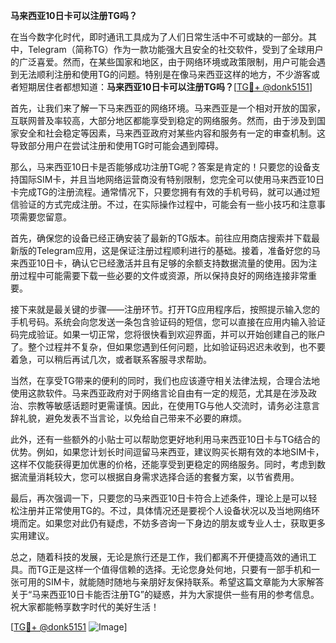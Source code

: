 **马来西亚10日卡可以注册TG吗？**

在当今数字化时代，即时通讯工具成为了人们日常生活中不可或缺的一部分。其中，Telegram（简称TG）作为一款功能强大且安全的社交软件，受到了全球用户的广泛喜爱。然而，在某些国家和地区，由于网络环境或政策限制，用户可能会遇到无法顺利注册和使用TG的问题。特别是在像马来西亚这样的地方，不少游客或者短期居住者都想知道：**马来西亚10日卡可以注册TG吗？**[[TG💪+ @donk5151](https://t.me/s/donk5151)]

首先，让我们来了解一下马来西亚的网络环境。马来西亚是一个相对开放的国家，互联网普及率较高，大部分地区都能享受到稳定的网络服务。然而，由于涉及到国家安全和社会稳定等因素，马来西亚政府对某些内容和服务有一定的审查机制。这导致部分用户在尝试注册和使用TG时可能会遇到障碍。

那么，马来西亚10日卡是否能够成功注册TG呢？答案是肯定的！只要您的设备支持国际SIM卡，并且当地网络运营商没有特别限制，您完全可以使用马来西亚10日卡完成TG的注册流程。通常情况下，只要您拥有有效的手机号码，就可以通过短信验证的方式完成注册。不过，在实际操作过程中，可能会有一些小技巧和注意事项需要您留意。

首先，确保您的设备已经正确安装了最新的TG版本。前往应用商店搜索并下载最新版的Telegram应用，这是保证注册过程顺利进行的基础。接着，准备好您的马来西亚10日卡，确认它已经激活并且有足够的余额支持数据流量的使用。因为注册过程中可能需要下载一些必要的文件或资源，所以保持良好的网络连接非常重要。

接下来就是最关键的步骤——注册环节。打开TG应用程序后，按照提示输入您的手机号码。系统会向您发送一条包含验证码的短信，您可以直接在应用内输入验证码完成验证。如果一切正常，您将很快看到欢迎界面，并可以开始创建自己的账户了。整个过程并不复杂，但如果您遇到任何问题，比如验证码迟迟未收到，也不要着急，可以稍后再试几次，或者联系客服寻求帮助。

当然，在享受TG带来的便利的同时，我们也应该遵守相关法律法规，合理合法地使用这款软件。马来西亚政府对于网络言论自由有一定的规范，尤其是在涉及政治、宗教等敏感话题时更需谨慎。因此，在使用TG与他人交流时，请务必注意言辞礼貌，避免发表不当言论，以免给自己带来不必要的麻烦。

此外，还有一些额外的小贴士可以帮助您更好地利用马来西亚10日卡与TG结合的优势。例如，如果您计划长时间逗留马来西亚，建议购买长期有效的本地SIM卡，这样不仅能获得更加优惠的价格，还能享受到更稳定的网络服务。同时，考虑到数据流量消耗较大，您可以根据自身需求选择合适的套餐方案，以节省费用。

最后，再次强调一下，只要您的马来西亚10日卡符合上述条件，理论上是可以轻松注册并正常使用TG的。不过，具体情况还是要视个人设备状况以及当地网络环境而定。如果您对此仍有疑虑，不妨多咨询一下身边的朋友或专业人士，获取更多实用建议。

总之，随着科技的发展，无论是旅行还是工作，我们都离不开便捷高效的通讯工具。而TG正是这样一个值得信赖的选择。无论您身处何地，只要有一部手机和一张可用的SIM卡，就能随时随地与亲朋好友保持联系。希望这篇文章能为大家解答关于“马来西亚10日卡能否注册TG”的疑惑，并为大家提供一些有用的参考信息。祝大家都能畅享数字时代的美好生活！

[[TG💪+ @donk5151](https://t.me/s/donk5151) ![Image](https://i.postimg.cc/rwNCRYN7/Snipaste-2025-04-30-17-27-05.png)]